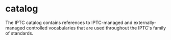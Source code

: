 # catalog
The IPTC catalog contains references to IPTC-managed and externally-managed controlled vocabularies that are used throughout the IPTC's family of standards.
